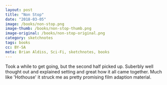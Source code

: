 ```yaml
---
layout: post
title: "Non Stop"
date: "2018-03-05"
image: /books/non-stop.png
image-thumb: /books/non-stop-thumb.png
image-original: /books/non-stop-original.png
category: sketchnotes
tags: books
cc: BY-SA
meta: Brian Aldiss, Sci-Fi, sketchnotes, books
---
```



Took a while to get going, but the second half picked up. Suberbly well thought out and explained setting and great how it all came together. Much like 'Hothouse' it struck me as pretty promising film adaption material.
